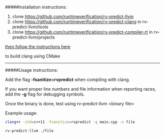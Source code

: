 #####Installation instructions:

1. clone https://github.com/runtimeverification/rv-predict-llvm
2. clone https://github.com/runtimeverification/rv-predict-clang in rv-predict-llvm/tools 
3. clone https://github.com/runtimeverification/rv-predict-compiler-rt in rv-predict-llvm/projects

[then follow the instructions here](http://llvm.org/docs/GettingStarted.html)

to build clang using CMake

*****

#####Usage instructions:

Add the flag **-fsanitize=rvpredict** when compiling with clang.


If you want proper line numbers and file information when reporting races, add the **-g** flag  for debugging symbols.

Once the binary is done, test using rv-predict-llvm \<binary file\>

Example usage:

```bash
clang++ -std=c++11 -fsanitize=rvpredict -g main.cpp -o file

rv-predict-llvm ./file
```
